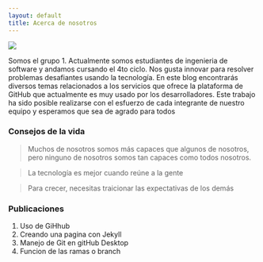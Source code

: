 ```yaml
---
layout: default
title: Acerca de nosotros
---
```


<img class="profile-picture" src="{{site.baseurl}}/{{site.profile-picture}}">

Somos el grupo 1. Actualmente somos estudiantes de ingenieria de software y andamos cursando el 4to ciclo. Nos gusta innovar para resolver problemas desafiantes usando la tecnología.
En este blog encontrarás diversos temas relacionados a los servicios que ofrece la plataforma de GitHub que actualmente es muy usado por los desarrolladores.
Este trabajo ha sido posible realizarse con el esfuerzo de cada integrante de nuestro equipo y esperamos que sea de agrado para todos

### Consejos de la vida

> Muchos de nosotros somos más capaces que algunos de nosotros, pero ninguno de nosotros somos tan capaces como todos nosotros.

> La tecnología es mejor cuando reúne a la gente

> Para crecer, necesitas traicionar las expectativas de los demás

### Publicaciones
1. Uso de GiHhub
2. Creando una pagina  con Jekyll
3. Manejo de Git en gitHub Desktop
4. Funcion de las ramas o branch



